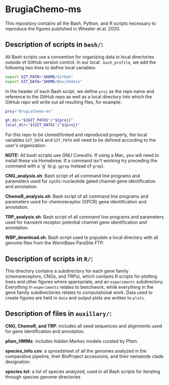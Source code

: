 # BrugiaChemo-ms
This repository contains all the Bash, Python, and R scripts necessary to reproduce the figures published in Wheeler et al. 2020.

## Description of scripts in `bash/`:

All Bash scripts use a convention for organizing data in local directories outside of GitHub version control. In our local `.bash_profile`, we add the following two lines to define local variables:

```bash
export GIT_PATH="$HOME/GitHub"
export GIT_DATA="$HOME/Box/GHdata"
```

In the header of each Bash script, we define `proj` as the repo name and reference to the GitHub repo as well as a local directory into which the GitHub repo will write out all resulting files, for example:

```bash
proj="BrugiaChemo-ms"

gh_dir="${GIT_PATH}"/"${proj}"
local_dir="${GIT_DATA}"/"${proj}"
```

For this repo to be cloned/forked and reproduced properly, the local variables `GIT_DATA` and `GIT_PATH` will need to be defined according to the user's organization.

**NOTE:** All bash scripts use GNU Coreutils. If using a Mac, you will need to install these via Homebrew. If a command isn't working try preceding the command with a 'g' (e.g. `ggrep` instead of `grep`).

**CNG_analysis.sh**: Bash script of all command line programs and parameters used for cyclic-nucleotide gated channel gene identification and annotation.

**ChemoR_analysis.sh**: Bash script of all command line programs and parameters used for chemoreceptor (GPCR) gene identification and annotation.

**TRP_analysis.sh**: Bash script of all command line programs and parameters used for transient receptor potential channel gene identification and annotation.

**WBP_download.sh**: Bash script used to populate a local directory with all genome files from the WormBase ParaSite FTP.

## Description of scripts in `R/`:

This directory contains a subdirectory for each gene family (chemoreceptors, CNGs, and TRPs), which contains R scripts for plotting trees and other figures where appropriate, and an `experiments` subdirectory. Everything in `experiments` relates to benchwork, while everything in the gene family subdirectories relates to computational work. Data used to create figures are held in `data` and output plots are written to `plots`.

## Description of files in `auxillary/`:

**CNG, ChemoR, and TRP**: includes all seed sequences and alignments used for gene identification and annotation.

**pfam_HMMs**: includes hidden Markov models curated by Pfam.

**species_info.csv**: a spreadsheet of all the genomes analyzed in the comparative pipeline, their BioProject accessions, and their nematode clade designation.

**species.txt**: a list of species analyzed, used in all Bash scripts for iterating through species genome directories
